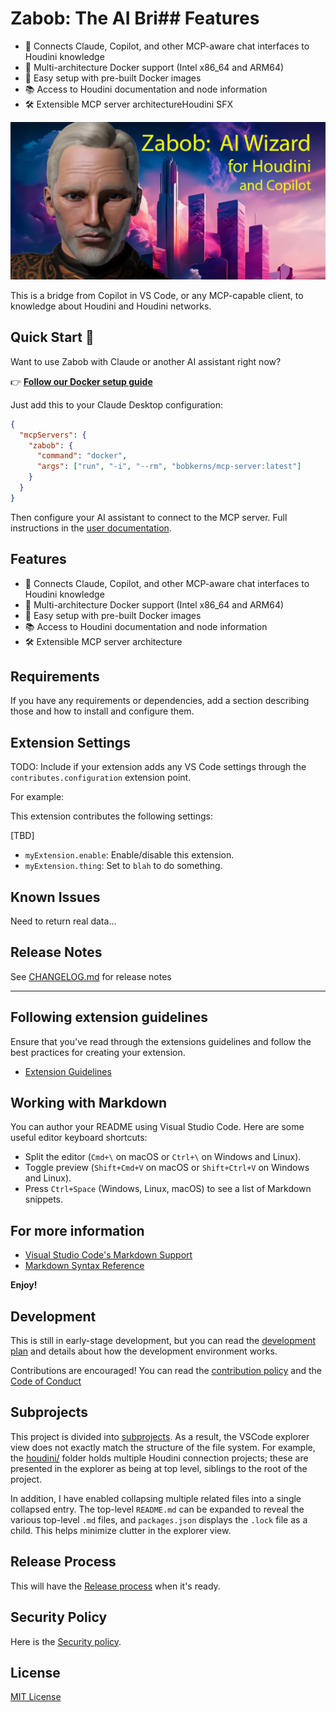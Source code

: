 # Zabob: The AI Bri## Features

* 🔗 Connects Claude, Copilot, and other MCP-aware chat interfaces to Houdini knowledge
* 🐳 Multi-architecture Docker support (Intel x86_64 and ARM64)
* 🎯 Easy setup with pre-built Docker images
* 📚 Access to Houdini documentation and node information
* 🛠️ Extensible MCP server architectureHoudini SFX

![Zabob in front of a future city](docs/images/zabob-holodeck-text.jpg)

This is a bridge from Copilot in VS Code, or any MCP-capable client, to knowledge about Houdini and Houdini networks.

## Quick Start 🚀

Want to use Zabob with Claude or another AI assistant right now?

👉 **[Follow our Docker setup guide](docs/user/claude-docker-setup.md)**

Just add this to your Claude Desktop configuration:

```json
{
  "mcpServers": {
    "zabob": {
      "command": "docker",
      "args": ["run", "-i", "--rm", "bobkerns/mcp-server:latest"]
    }
  }
}
```

Then configure your AI assistant to connect to the MCP server. Full instructions in the [user documentation](docs/user/README.md).

## Features

* 🔗 Connects Claude, Copilot, and other MCP-aware chat interfaces to Houdini knowledge
* 🐳 Multi-architecture Docker support (Intel x86_64 and ARM64)  
* 🎯 Easy setup with pre-built Docker images
* 📚 Access to Houdini documentation and node information
* 🛠️ Extensible MCP server architecture

## Requirements

If you have any requirements or dependencies, add a section describing those and how to install and configure them.

## Extension Settings

TODO:
Include if your extension adds any VS Code settings through the `contributes.configuration` extension point.

For example:

This extension contributes the following settings:

\[TBD]

* `myExtension.enable`: Enable/disable this extension.
* `myExtension.thing`: Set to `blah` to do something.

## Known Issues

Need to return real data...

## Release Notes

See [CHANGELOG.md](CHANGELOG.md) for release notes

---

## Following extension guidelines

Ensure that you've read through the extensions guidelines and follow the best practices for creating your extension.

* [Extension Guidelines](https://code.visualstudio.com/api/references/extension-guidelines)

## Working with Markdown

You can author your README using Visual Studio Code. Here are some useful editor keyboard shortcuts:

* Split the editor (`Cmd+\` on macOS or `Ctrl+\` on Windows and Linux).
* Toggle preview (`Shift+Cmd+V` on macOS or `Shift+Ctrl+V` on Windows and Linux).
* Press `Ctrl+Space` (Windows, Linux, macOS) to see a list of Markdown snippets.

## For more information

* [Visual Studio Code's Markdown Support](http://code.visualstudio.com/docs/languages/markdown)
* [Markdown Syntax Reference](https://help.github.com/articles/markdown-basics/)

**Enjoy!**

## Development

This is still in early-stage development, but you can read the [development plan](DEVELOPMENT.md) and details about how the development environment works.

Contributions are encouraged! You can read the [contribution policy](CONTRIBUTING.md) and the [Code of Conduct](CODE_OF_CONDUCT.md)

## Subprojects

This project is divided into [subprojects](SUBPROJECTS.md). As a result, the VSCode explorer view does not exactly match the structure of the file system. For example, the [houdini/](houdini/README.md) folder holds multiple Houdini connection projects; these are presented in the explorer as being at top level, siblings to the root of the project.

In addition, I have enabled collapsing multiple related files into a single collapsed entry. The top-level `README.md` can be expanded to reveal the various top-level `.md` files, and `packages.json` displays the `.lock` file as a child. This helps minimize clutter in the explorer view.

## Release Process

This will have the [Release process](RELEASE.md) when it's ready.

## Security Policy

Here is the [Security policy](SECURITY.md).

## License

[MIT License](LICENSE.md)
